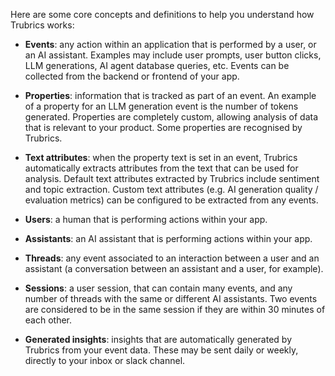 Here are some core concepts and definitions to help you understand how Trubrics works:

- **Events**: any action within an application that is performed by a user, or an AI assistant. Examples may include user prompts, user button clicks, LLM generations, AI agent database queries, etc. Events can be collected from the backend or frontend of your app.

- **Properties**: information that is tracked as part of an event. An example of a property for an LLM generation event is the number of tokens generated. Properties are completely custom, allowing analysis of data that is relevant to your product. Some properties are recognised by Trubrics.

- **Text attributes**: when the property text is set in an event, Trubrics automatically extracts attributes from the text that can be used for analysis. Default text attributes extracted by Trubrics include sentiment and topic extraction. Custom text attributes (e.g. AI generation quality / evaluation metrics) can be configured to be extracted from any events.

- **Users**: a human that is performing actions within your app.

- **Assistants**: an AI assistant that is performing actions within your app.

- **Threads**: any event associated to an interaction between a user and an assistant (a conversation between an assistant and a user, for example).

- **Sessions**: a user session, that can contain many events, and any number of threads with the same or different AI assistants. Two events are considered to be in the same session if they are within 30 minutes of each other.

- **Generated insights**: insights that are automatically generated by Trubrics from your event data. These may be sent daily or weekly, directly to your inbox or slack channel.
